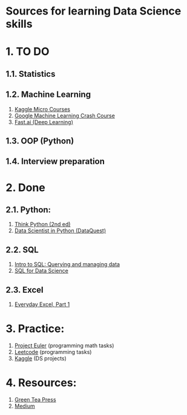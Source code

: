 # Sources for learning Data Science skills
# 1. TO DO

## 1.1. Statistics

## 1.2. Machine Learning
1. [Kaggle Micro Courses](https://www.kaggle.com/learn/overview)
2. [Google Machine Learning Crash Course](https://developers.google.com/machine-learning/crash-course)
3. [Fast.ai (Deep Learning)](https://www.fast.ai/)

## 1.3. OOP (Python)

## 1.4. Interview preparation


# 2. Done
## 2.1. Python:
1. [Think Python (2nd ed)](https://greenteapress.com/wp/think-python-2e/)
2. [Data Scientist in Python (DataQuest)](https://app.dataquest.io/path/data-scientist)

## 2.2. SQL
1. [Intro to SQL: Querying and managing data](https://www.khanacademy.org/computing/computer-programming/sql)
2. [SQL for Data Science](https://ru.coursera.org/learn/sql-for-data-science)

## 2.3. Excel
1. [Everyday Excel, Part 1](https://www.coursera.org/learn/everyday-excel-part-1)

# 3. Practice:
1. [Project Euler](https://projecteuler.net/) (programming math tasks)
2. [Leetcode](https://leetcode.com/) (programming tasks) 
3. [Kaggle](https://www.kaggle.com) (DS projects)

# 4. Resources:
1. [Green Tea Press](https://greenteapress.com/)
2. [Medium](https://medium.com/)
